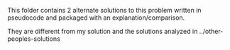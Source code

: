 This folder contains 2 alternate solutions to this problem written in pseudocode and packaged with an explanation/comparison.  
  
They are different from my solution and the solutions analyzed in ../other-peoples-solutions  

